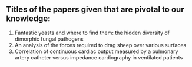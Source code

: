 ## Titles of the papers given that are pivotal to our knowledge:

1) Fantastic yeasts and where to find them: the hidden diversity of dimorphic fungal pathogens 
2) An analysis of the forces required to drag sheep over various surfaces
3) Correlation of continuous cardiac output measured by a pulmonary artery catheter versus impedance cardiography in ventilated patients

